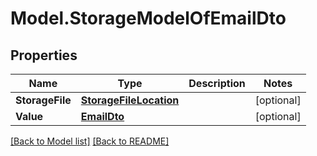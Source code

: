 # Model.StorageModelOfEmailDto
## Properties
Name | Type | Description | Notes
------------ | ------------- | ------------- | -------------
**StorageFile** | [**StorageFileLocation**](StorageFileLocation.md) |  | [optional] 
**Value** | [**EmailDto**](EmailDto.md) |  | [optional] 



[[Back to Model list]](Models.doc) [[Back to README]](README.md)


